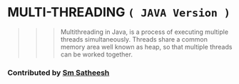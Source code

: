 # MULTI-THREADING `( JAVA Version )`

>>> Multithreading in Java, is a process of executing multiple threads simultaneously.
>>> Threads share a common memory area well known as heap, so that multiple threads can be worked together.

### Contributed by [Sm Satheesh](https://github.com/smsatheesh)